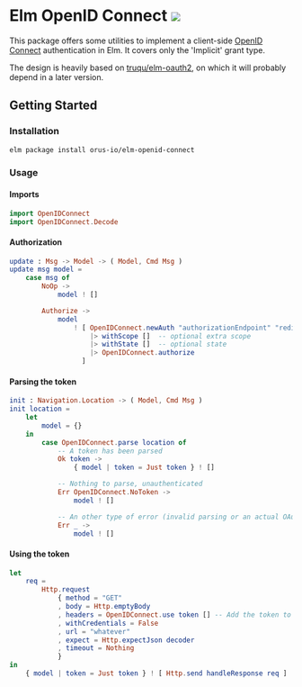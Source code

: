 # Elm OpenID Connect [![](https://img.shields.io/badge/doc-elm-60b5cc.svg?style=flat-square)](http://package.elm-lang.org/packages/orus-io/elm-openid-connect/latest)


This package offers some utilities to implement a client-side
[OpenID Connect]() authentication in Elm. It covers only
the 'Implicit' grant type.

The design is heavily based on [truqu/elm-oauth2](https://github.com/truqu/elm-oauth2),
on which it will probably depend in a later version.

## Getting Started

### Installation

```bash
elm package install orus-io/elm-openid-connect
```

### Usage

#### Imports

```elm
import OpenIDConnect
import OpenIDConnect.Decode
```

#### Authorization

```elm
update : Msg -> Model -> ( Model, Cmd Msg )
update msg model =
    case msg of
        NoOp ->
            model ! []

        Authorize ->
            model
                ! [ OpenIDConnect.newAuth "authorizationEndpoint" "redirectUri" "clientId"
                    |> withScope []  -- optional extra scope
                    |> withState []  -- optional state
                    |> OpenIDConnect.authorize
                  ]
```

#### Parsing the token

```elm
init : Navigation.Location -> ( Model, Cmd Msg )
init location =
    let
        model = {}
    in
        case OpenIDConnect.parse location of
            -- A token has been parsed 
            Ok token ->
                { model | token = Just token } ! []

            -- Nothing to parse, unauthenticated
            Err OpenIDConnect.NoToken ->
                model ! []

            -- An other type of error (invalid parsing or an actual OAuth error) 
            Err _ ->
                model ! []
```

#### Using the token

```elm
let
    req =
        Http.request
            { method = "GET"
            , body = Http.emptyBody
            , headers = OpenIDConnect.use token [] -- Add the token to the http headers
            , withCredentials = False
            , url = "whatever"
            , expect = Http.expectJson decoder
            , timeout = Nothing
            }
in
    { model | token = Just token } ! [ Http.send handleResponse req ]
```


